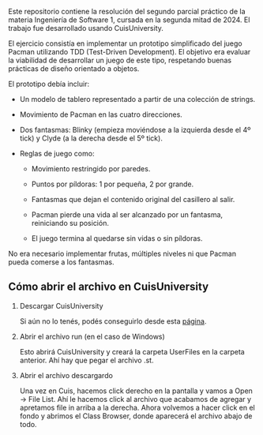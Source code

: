 Este repositorio contiene la resolución del segundo parcial práctico de la materia Ingeniería de Software 1, cursada en la segunda mitad de 2024. El trabajo fue desarrollado usando CuisUniversity.

El ejercicio consistía en implementar un prototipo simplificado del juego Pacman utilizando TDD (Test-Driven Development). El objetivo era evaluar la viabilidad de desarrollar un juego de este tipo, respetando buenas prácticas de diseño orientado a objetos.

El prototipo debía incluir:

- Un modelo de tablero representado a partir de una colección de strings.

- Movimiento de Pacman en las cuatro direcciones.

- Dos fantasmas: Blinky (empieza moviéndose a la izquierda desde el 4º tick) y Clyde (a la derecha desde el 5º tick).

- Reglas de juego como:

  - Movimiento restringido por paredes.

  - Puntos por píldoras: 1 por pequeña, 2 por grande.

  - Fantasmas que dejan el contenido original del casillero al salir.

  - Pacman pierde una vida al ser alcanzado por un fantasma, reiniciando su posición.

  - El juego termina al quedarse sin vidas o sin píldoras.

No era necesario implementar frutas, múltiples niveles ni que Pacman pueda comerse a los fantasmas.

## Cómo abrir el archivo en CuisUniversity
1. Descargar CuisUniversity

   Si aún no lo tenés, podés conseguirlo desde esta [página](https://www.isw2.com.ar/cuisuniversity).

3. Abrir el archivo run (en el caso de Windows)

   Esto abrirá CuisUniversity y creará la carpeta UserFiles en la carpeta anterior. Ahí hay que pegar el archivo .st.

4. Abrir el archivo descargardo

   Una vez en Cuis, hacemos click derecho en la pantalla y vamos a Open -> File List. Ahí le hacemos click al archivo que acabamos de agregar y apretamos file in arriba a la derecha. Ahora volvemos a hacer click en el fondo y abrimos el Class Browser, donde aparecerá el archivo abajo de todo.
